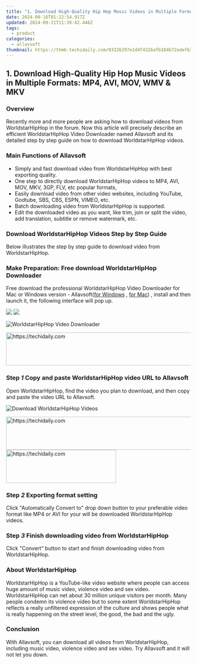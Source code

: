 ```yaml
---
title: "1. Download High-Quality Hip Hop Music Videos in Multiple Formats: MP4, AVI, MOV, WMV & MKV"
date: 2024-09-16T01:22:54.917Z
updated: 2024-09-21T11:39:42.446Z
tags:
  - product
categories:
  - allavsoft
thumbnail: https://thmb.techidaily.com/03226297e1d4f4326afb184b72adefb3e6177057903e76b2e2845e825a7f6538.jpg
---
```


## 1. Download High-Quality Hip Hop Music Videos in Multiple Formats: MP4, AVI, MOV, WMV & MKV

### Overview

Recently more and more people are asking how to download videos from WorldstarHipHop in the forum. Now this article will precisely describe an efficient WorldstarHipHop Video Downloader named Allavsoft and its detailed step by step guide on how to download WorldstarHipHop videos.

### Main Functions of Allavsoft

* Simply and fast download video from WorldstarHipHop with best exporting quality.
* One step to directly download WorldstarHipHop videos to MP4, AVI, MOV, MKV, 3GP, FLV, etc popular formats,
* Easily download video from other video websites, including YouTube, Godtube, SBS, CBS, ESPN, VIMEO, etc.
* Batch downloading video from WorldstarHipHop is supported.
* Edit the downloaded video as you want, like trim, join or split the video, add translation, subtitle or remove watermark, etc.

### Download WorldstarHipHop Videos Step by Step Guide

Below illustrates the step by step guide to download video from WorldstarHipHop.

### Make Preparation: Free download WorldstarHipHop Downloader

Free download the professional WorldstarHipHop Video Downloader for Mac or Windows version - Allavsoft([for Windows](https://tools.techidaily.com/allavsoft/products/) , [for Mac](https://tools.techidaily.com/allavsoft/products/)) , install and then launch it, the following interface will pop up.

[![](https://www.allavsoft.com/how-to/../images/how-to/free-download-win.jpg)](https://tools.techidaily.com/allavsoft/products/) [![](https://www.allavsoft.com/how-to/../images/how-to/free-download-mac.jpg)](https://tools.techidaily.com/allavsoft/products/)

![WorldstarHipHop Video Downloader](https://www.allavsoft.com/how-to/../images/allavsoft/screen-shot-600.jpg)

<!-- affiliate ads begin -->
<a href="https://appsumo.8odi.net/c/5597632/2144274/7443" target="_top" id="2144274">
  <img src="//a.impactradius-go.com/display-ad/7443-2144274" border="0" alt="https://techidaily.com" width="600" height="90"/>
</a>
<img height="0" width="0" src="https://appsumo.8odi.net/i/5597632/2144274/7443" style="position:absolute;visibility:hidden;" border="0" />
<!-- affiliate ads end -->

### Step _1_ Copy and paste WorldstarHipHop video URL to Allavsoft

Open WorldstarHipHop, find the video you plan to download, and then copy and paste the video URL to Allavsoft.

![Download WorldstarHipHop Videos](https://www.allavsoft.com/how-to/../images/how-to/download-worldstarhiphop-videos/download-worldstarhiphop-videos.jpg)

<!-- affiliate ads begin -->
<a href="https://appsumo.8odi.net/c/5597632/2123727/7443" target="_top" id="2123727">
  <img src="//a.impactradius-go.com/display-ad/7443-2123727" border="0" alt="https://techidaily.com" width="728" height="90"/>
</a>
<img height="0" width="0" src="https://appsumo.8odi.net/i/5597632/2123727/7443" style="position:absolute;visibility:hidden;" border="0" />
<!-- affiliate ads end -->

<!-- affiliate ads begin -->
<a href="https://aligracehair.sjv.io/c/5597632/1975836/19272" target="_top" id="1975836">
  <img src="//a.impactradius-go.com/display-ad/19272-1975836" border="0" alt="https://techidaily.com" width="300" height="90"/>
</a>
<img height="0" width="0" src="https://aligracehair.sjv.io/i/5597632/1975836/19272" style="position:absolute;visibility:hidden;" border="0" />
<!-- affiliate ads end -->

### Step _2_ Exporting format setting

Click "Automatically Convert to" drop down button to your preferable video format like MP4 or AVI for your will be downloaded WorldstarHipHop videos.

### Step _3_ Finish downloading video from WorldstarHipHop

Click "Convert" button to start and finish downloading video from WorldstarHipHop.

### About WorldstarHipHop

WorldstarHipHop is a YouTube-like video website where people can access huge amount of music video, violence video and sex video. WorldstarHipHop can net about 30 million unique visitors per month. Many people condemn its violence video but to some extent WorldstarHipHop reflects a really unfiltered expression of the culture and shows people what is really happening on the street level, the good, the bad and the ugly.

### Conclusion

With Allavsoft, you can download all videos from WorldstarHipHop, including music video, violence video and sex video. Try Allavsoft and it will not let you down.

<ins class="adsbygoogle"
     style="display:block"
     data-ad-format="autorelaxed"
     data-ad-client="ca-pub-7571918770474297"
     data-ad-slot="1223367746"></ins>

<ins class="adsbygoogle"
     style="display:block"
     data-ad-client="ca-pub-7571918770474297"
     data-ad-slot="8358498916"
     data-ad-format="auto"
     data-full-width-responsive="true"></ins>




